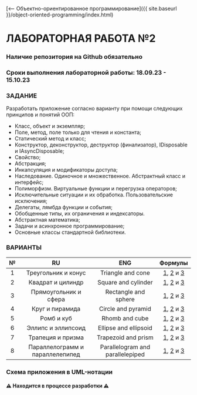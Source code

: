 [⟵ Объектно-ориентированное программирование]({{ site.baseurl }}/object-oriented-programming/index.html)

# **ЛАБОРАТОРНАЯ РАБОТА №2**

### **Наличие репозитория на Github обязательно**

### **Сроки выполнения лабораторной работы: 18.09.23 - 15.10.23**

### **ЗАДАНИЕ**

Разработать приложение согласно варианту при помощи следующих принципов и понятий ООП:
*	Класс, объект и экземпляр;
*	Поле, метод, поле только для чтения и константа;
*	Статический метод и класс;
*	Конструктор, деконструктор, деструктор (финализатор), IDisposable и IAsyncDisposable;
*	Свойство;
*	Абстракция;
*	Инкапсуляция и модификаторы доступа;
*	Наследование. Одиночное и множественное. Абстрактный класс и интерфейс;
*	Полиморфизм. Виртуальные функции и перегрузка операторов;
*	Исключительные ситуации и их обработка. Пользовательские исключения;
*	Делегаты, лямбда функции и события;
*	Обобщенные типы, их ограничения и индексаторы.
*   Абстрактная математика;
*	Задачи и асинхронное программирование;
*   Основные классы стандартной библиотеки.

### **ВАРИАНТЫ**

| № | RU | ENG | Формулы |
|:-:|:-:|:-:|:-:|
| 1 | Треугольник и конус | Triangle and cone | [1](https://ru.onlinemschool.com/math/assistance/figures_perimeter/triangle), [2](https://ru.onlinemschool.com/math/assistance/figures_area/triangle) и [3](https://ru.onlinemschool.com/math/assistance/figures_volume/cone) |
| 2 | Квадрат и цилиндр | Square  and cylinder | [1](https://ru.onlinemschool.com/math/assistance/figures_perimeter/square), [2](https://ru.onlinemschool.com/math/assistance/figures_area/square) и [3](https://ru.onlinemschool.com/math/assistance/figures_volume/cylinder) |
| 3 | Прямоугольник и сфера | Rectangle and sphere | [1](https://ru.onlinemschool.com/math/assistance/figures_perimeter/rectangle), [2](https://ru.onlinemschool.com/math/assistance/figures_area/rectangle1) и [3](https://ru.onlinemschool.com/math/assistance/figures_volume/sphere) |
| 4 | Круг и пирамида | Circle and pyramid | [1](https://ru.onlinemschool.com/math/assistance/figures_perimeter/circle), [2](https://ru.onlinemschool.com/math/assistance/figures_area/circle) и [3](https://ru.onlinemschool.com/math/assistance/figures_volume/pyramid) |
| 5 | Ромб и куб | Rhomb and cube | [1](https://ru.onlinemschool.com/math/assistance/figures_perimeter/diamond), [2](https://ru.onlinemschool.com/math/assistance/figures_area/diamond) и [3](https://ru.onlinemschool.com/math/assistance/figures_volume/cube) |
| 6 | Эллипс и эллипсоид | Ellipse and ellipsoid | [1](https://www.webmath.ru/poleznoe/formules_15_12.php), [2](https://ru.onlinemschool.com/math/assistance/figures_area/ovals) и [3](https://geleot.ru/education/math/geometry/volume/ellipsoid) |
| 7 | Трапеция и призма | Trapezoid and prism | [1](https://ru.onlinemschool.com/math/assistance/figures_perimeter/trapezium), [2](https://ru.onlinemschool.com/math/assistance/figures_area/trapezium) и [3](https://ru.onlinemschool.com/math/assistance/figures_volume/prism) |
| 8 | Параллелограмм и параллелепипед | Parallelogram and parallelepiped | [1](https://ru.onlinemschool.com/math/assistance/figures_perimeter/parallelogram), [2](https://ru.onlinemschool.com/math/assistance/figures_area/parallelogram) и [3](https://ru.onlinemschool.com/math/assistance/figures_volume/parallelepiped) |

### **Схема приложения в UML-нотации**

#### ⚠️ **Находится в процессе разработки** ⚠️
